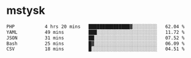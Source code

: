 # mstysk

<!--START_SECTION:waka-->

```txt
PHP           4 hrs 20 mins   ███████████████▓░░░░░░░░░   62.04 %
YAML          49 mins         ███░░░░░░░░░░░░░░░░░░░░░░   11.72 %
JSON          31 mins         ██░░░░░░░░░░░░░░░░░░░░░░░   07.52 %
Bash          25 mins         █▓░░░░░░░░░░░░░░░░░░░░░░░   06.09 %
CSV           18 mins         █░░░░░░░░░░░░░░░░░░░░░░░░   04.51 %
```

<!--END_SECTION:waka-->
